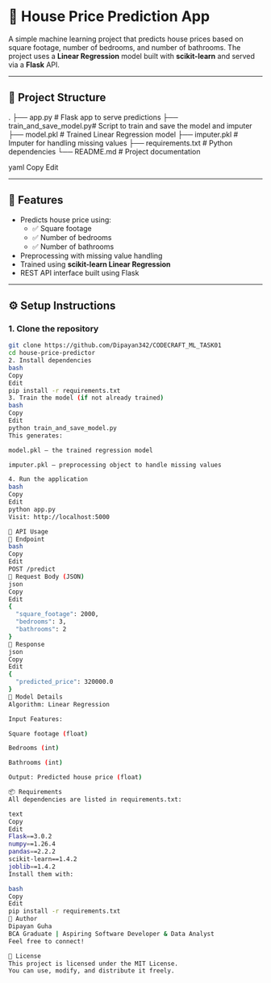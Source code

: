 # 🏡 House Price Prediction App

A simple machine learning project that predicts house prices based on square footage, number of bedrooms, and number of bathrooms. The project uses a **Linear Regression** model built with **scikit-learn** and served via a **Flask** API.

---

## 📂 Project Structure

.
├── app.py # Flask app to serve predictions
├── train_and_save_model.py# Script to train and save the model and imputer
├── model.pkl # Trained Linear Regression model
├── imputer.pkl # Imputer for handling missing values
├── requirements.txt # Python dependencies
└── README.md # Project documentation

yaml
Copy
Edit

---

## 🚀 Features

- Predicts house price using:
  - ✅ Square footage
  - ✅ Number of bedrooms
  - ✅ Number of bathrooms
- Preprocessing with missing value handling
- Trained using **scikit-learn Linear Regression**
- REST API interface built using Flask

---

## ⚙️ Setup Instructions

### 1. Clone the repository

```bash
git clone https://github.com/Dipayan342/CODECRAFT_ML_TASK01
cd house-price-predictor
2. Install dependencies
bash
Copy
Edit
pip install -r requirements.txt
3. Train the model (if not already trained)
bash
Copy
Edit
python train_and_save_model.py
This generates:

model.pkl — the trained regression model

imputer.pkl — preprocessing object to handle missing values

4. Run the application
bash
Copy
Edit
python app.py
Visit: http://localhost:5000

📮 API Usage
🔹 Endpoint
bash
Copy
Edit
POST /predict
🔸 Request Body (JSON)
json
Copy
Edit
{
  "square_footage": 2000,
  "bedrooms": 3,
  "bathrooms": 2
}
🔸 Response
json
Copy
Edit
{
  "predicted_price": 320000.0
}
🧠 Model Details
Algorithm: Linear Regression

Input Features:

Square footage (float)

Bedrooms (int)

Bathrooms (int)

Output: Predicted house price (float)

📦 Requirements
All dependencies are listed in requirements.txt:

text
Copy
Edit
Flask==3.0.2
numpy==1.26.4
pandas==2.2.2
scikit-learn==1.4.2
joblib==1.4.2
Install them with:

bash
Copy
Edit
pip install -r requirements.txt
👤 Author
Dipayan Guha
BCA Graduate | Aspiring Software Developer & Data Analyst
Feel free to connect!

📄 License
This project is licensed under the MIT License.
You can use, modify, and distribute it freely.
